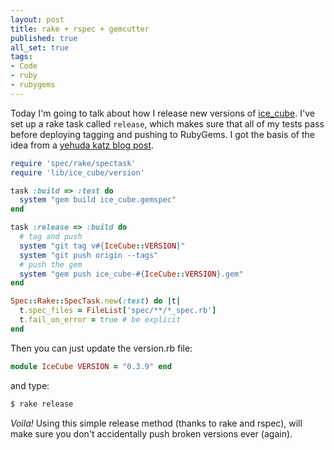 ```yaml
---
layout: post
title: rake + rspec + gemcutter
published: true
all_set: true
tags:
- Code
- ruby
- rubygems
---
```


Today I'm going to talk about how I release new versions of <a
href="http://github.com/seejohnrun/ice_cube">ice_cube</a>. I've set up a rake
task called `release`, which makes sure that all of my tests pass before
deploying tagging and pushing to RubyGems. I got the basis of the idea from a
<a href="http://yehudakatz.com/2010/04/02/using-gemspecs-as-intended/">yehuda katz blog post</a>.

``` ruby
require 'spec/rake/spectask'
require 'lib/ice_cube/version'

task :build => :test do
  system "gem build ice_cube.gemspec"
end

task :release => :build do
  # tag and push
  system "git tag v#{IceCube::VERSION}"
  system "git push origin --tags"
  # push the gem
  system "gem push ice_cube-#{IceCube::VERSION}.gem"
end

Spec::Rake::SpecTask.new(:test) do |t|
  t.spec_files = FileList['spec/**/*_spec.rb']
  t.fail_on_error = true # be explicit
end
```

Then you can just update the version.rb file:

``` ruby
module IceCube VERSION = "0.3.9" end
```

and type:

``` bash
$ rake release
```

_Voila!_ Using this simple release method (thanks to rake and rspec), will make
sure you don't accidentally push broken versions ever (again).

